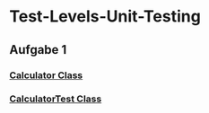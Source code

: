 # Test-Levels-Unit-Testing

## Aufgabe 1

### [Calculator Class](Calculator/src/main/kotlin/Calculator.kt)

### [CalculatorTest Class](Calculator/src/test/kotlin/CalculatorTest.kt)
